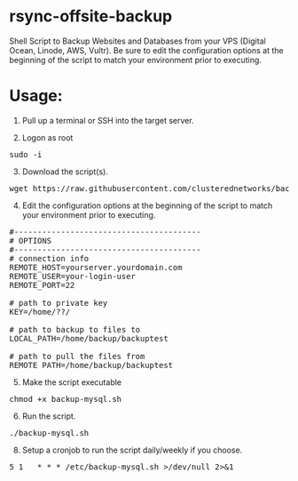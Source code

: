 # rsync-offsite-backup
Shell Script to Backup Websites and Databases from your VPS (Digital Ocean, Linode, AWS, Vultr).
Be sure to edit the configuration options at the beginning of the script to match your environment prior to executing.
# Usage:

1. Pull up a terminal or SSH into the target server.

2. Logon as root

<pre>sudo -i</pre>

3. Download the script(s).

<pre>wget https://raw.githubusercontent.com/clusterednetworks/backup-mysql/master/backup-mysql.sh</pre>

4. Edit the configuration options at the beginning of the script to match your environment prior to executing.
<pre>
#----------------------------------------
# OPTIONS
#----------------------------------------
# connection info
REMOTE_HOST=yourserver.yourdomain.com
REMOTE_USER=your-login-user
REMOTE_PORT=22

# path to private key
KEY=/home/??/

# path to backup to files to
LOCAL_PATH=/home/backup/backuptest

# path to pull the files from
REMOTE_PATH=/home/backup/backuptest
</pre>

5. Make the script executable

<pre>chmod +x backup-mysql.sh</pre>

6. Run the script.

<pre>./backup-mysql.sh</pre>

8. Setup a cronjob to run the script daily/weekly if you choose.
<pre>
5 1   * * * /etc/backup-mysql.sh >/dev/null 2>&1
</pre>
